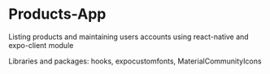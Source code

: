 # Products-App
Listing products and maintaining users accounts using react-native and expo-client module

Libraries and packages:
hooks, expocustomfonts, MaterialCommunityIcons
